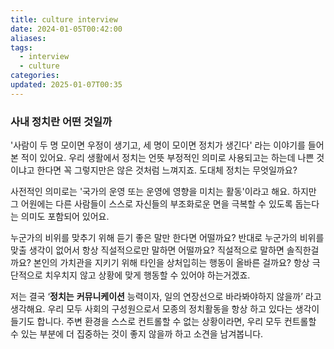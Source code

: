 ```yaml
---
title: culture interview
date: 2024-01-05T00:42:00
aliases: 
tags:
  - interview
  - culture
categories: 
updated: 2025-01-07T00:35
---
```


### 사내 정치란 어떤 것일까

'사람이 두 명 모이면 우정이 생기고, 세 명이 모이면 정치가 생긴다' 라는 이야기를 들어본 적이 있어요. 우리 생활에서 정치는 언뜻 부정적인 의미로 사용되고는 하는데 나쁜 것이냐고 한다면 꼭 그렇지만은 않은 것처럼 느껴지죠. 도대체 정치는 무엇일까요?

사전적인 의미로는 '국가의 운영 또는 운영에 영향을 미치는 활동'이라고 해요. 하지만 그 어원에는 다른 사람들이 스스로 자신들의 부조화로운 면을 극복할 수 있도록 돕는다는 의미도 포함되어 있어요.

누군가의 비위를 맞추기 위해 듣기 좋은 말만 한다면 어떨까요? 반대로 누군가의 비위를 맞출 생각이 없어서 항상 직설적으로만 말하면 어떨까요? 직설적으로 말하면 솔직한걸까요? 본인의 가치관을 지키기 위해 타인을 상처입히는 행동이 올바른 걸까요? 항상 극단적으로 치우치지 않고 상황에 맞게 행동할 수 있어야 하는거겠죠.

저는 결국 ‘**정치는** **커뮤니케이션** 능력이자, 일의 연장선으로 바라봐야하지 않을까’ 라고 생각해요. 우리 모두 사회의 구성원으로서 모종의 정치활동을 항상 하고 있다는 생각이 들기도 합니다. 주변 환경을 스스로 컨트롤할 수 없는 상황이라면, 우리 모두 컨트롤할 수 있는 부분에 더 집중하는 것이 좋지 않을까 하고 소견을 남겨봅니다.
